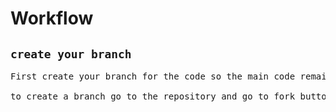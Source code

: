 # Workflow

## `create your branch`

<pre>
First create your branch for the code so the main code remains isolated from bugs you may cause while contributing, and once it seems to work fine we would merge your branch with main.

to create a branch go to the repository and go to fork button on top right menu 

<im src='/readme-img/fork.png' height='200'>

</pre>
